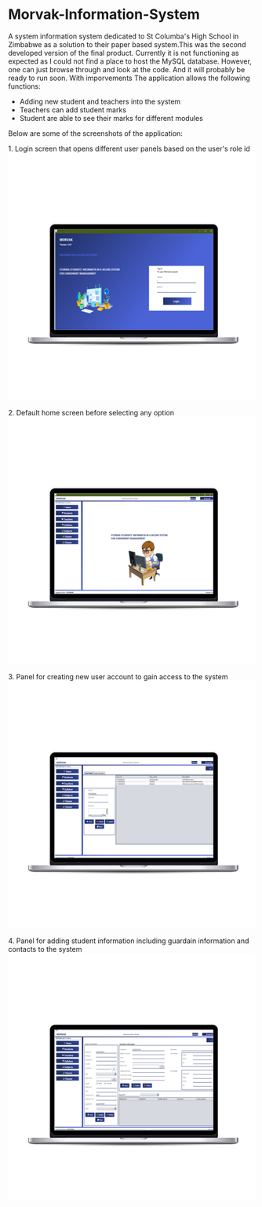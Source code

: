 # Morvak-Information-System

A system information system dedicated to St Columba's High School in Zimbabwe as a solution to their paper based system.This was the second developed version of the final product. Currently it is not functioning as expected as I could not find a place to host the MySQL database.
However, one can just browse through and look at the code. And it will probably be ready to run soon. With imporvements
The application allows the following functions:
* Adding new student and teachers into the system
* Teachers can add student marks
* Student are able to see their marks for different modules

Below are some of the screenshots of the application:

<p align="left">1. Login screen that opens different user panels based on the user's role id <img src="https://github.com/TOLANY-LANNIE/Morvak-Information-System/blob/master/screenshots/image_edit_0.png"/>

<p align="left">2. Default home screen before selecting any option <img src="https://github.com/TOLANY-LANNIE/Morvak-Information-System/blob/master/screenshots/image_edit_1.png"/>

<p align="left">3. Panel for creating new user account to gain access to the system <img src="https://github.com/TOLANY-LANNIE/Morvak-Information-System/blob/master/screenshots/image_edit_2.png"/>

<p align="left">4. Panel for adding student information including guardain information and contacts to the system<img src="https://github.com/TOLANY-LANNIE/Morvak-Information-System/blob/master/screenshots/image_edit_3.png"/>




